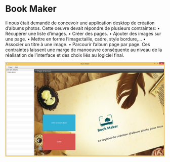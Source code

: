 




# Book Maker

il nous était demandé de concevoir une application desktop de création d’albums photos. Cette oeuvre devait répondre de plusieurs contraintes:
•	Récupérer une liste d’images.
•	Créer des pages.
•	Ajouter des images sur une page.
•	Mettre en forme l’image:taille, cadre, style bordure,...
•	Associer un titre à une image.
•	Parcourir l’album page par page.
Ces contraintes laissent une marge de manoeuvre conséquente au niveau de la réalisation de l’interface et des choix liés au logiciel final.

![Alt text](images/Accueil.png?raw=true "Page d'accueil")

